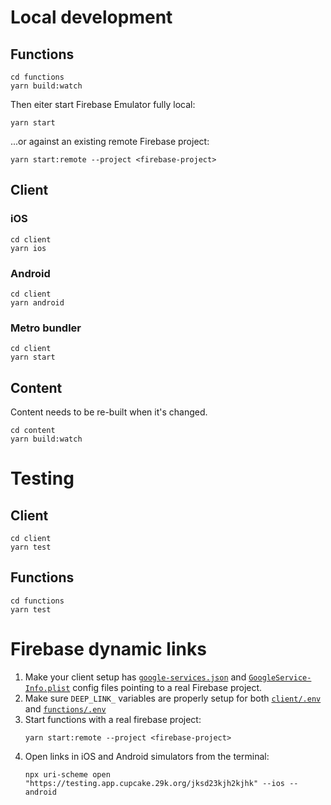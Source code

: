 # Local development

## Functions

```
cd functions
yarn build:watch
```

Then eiter start Firebase Emulator fully local:

```
yarn start
```

...or against an existing remote Firebase project:

```
yarn start:remote --project <firebase-project>
```

## Client

### iOS

```
cd client
yarn ios
```

### Android

```
cd client
yarn android
```

### Metro bundler

```
cd client
yarn start
```

## Content

Content needs to be re-built when it's changed.

```
cd content
yarn build:watch
```

# Testing

## Client

```
cd client
yarn test
```

## Functions

```
cd functions
yarn test
```

# Firebase dynamic links

1. Make your client setup has [`google-services.json`](../INSTALLATION.md#android) and [`GoogleService-Info.plist`](../INSTALLATION.md#ios) config files pointing to a real Firebase project.
2. Make sure `DEEP_LINK_` variables are properly setup for both [`client/.env`](../INSTALLATION.md#environment) and [`functions/.env`](../INSTALLATION.md#environment-1)
3. Start functions with a real firebase project:
   ```
   yarn start:remote --project <firebase-project>
   ```
4. Open links in iOS and Android simulators from the terminal:
   ```
   npx uri-scheme open "https://testing.app.cupcake.29k.org/jksd23kjh2kjhk" --ios --android
   ```
